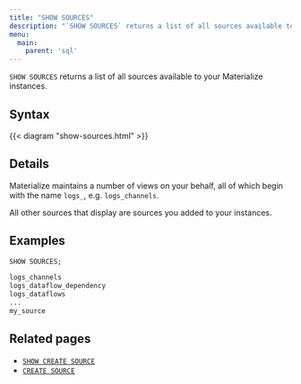 ```yaml
---
title: "SHOW SOURCES"
description: "`SHOW SOURCES` returns a list of all sources available to your Materialize instances."
menu:
  main:
    parent: 'sql'
---
```


`SHOW SOURCES` returns a list of all sources available to your Materialize instances.

## Syntax

{{< diagram "show-sources.html" >}}

## Details

Materialize maintains a number of views on your behalf, all of which begin with the name `logs_`, e.g. `logs_channels`.

All other sources that display are sources you added to your instances.

## Examples

```sql
SHOW SOURCES;
```
```bash
logs_channels
logs_dataflow_dependency
logs_dataflows
...
my_source
```

## Related pages

- [`SHOW CREATE SOURCE`](../show-create-source)
- [`CREATE SOURCE`](../create-source)

